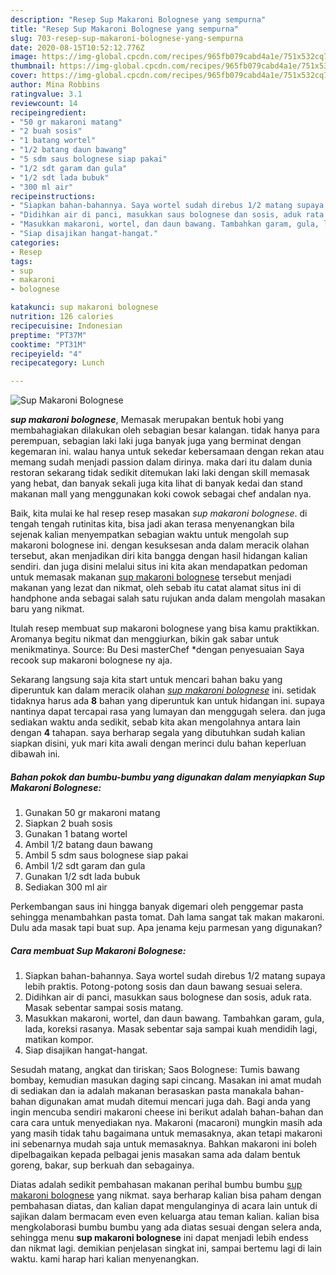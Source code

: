 ```yaml
---
description: "Resep Sup Makaroni Bolognese yang sempurna"
title: "Resep Sup Makaroni Bolognese yang sempurna"
slug: 703-resep-sup-makaroni-bolognese-yang-sempurna
date: 2020-08-15T10:52:12.776Z
image: https://img-global.cpcdn.com/recipes/965fb079cabd4a1e/751x532cq70/sup-makaroni-bolognese-foto-resep-utama.jpg
thumbnail: https://img-global.cpcdn.com/recipes/965fb079cabd4a1e/751x532cq70/sup-makaroni-bolognese-foto-resep-utama.jpg
cover: https://img-global.cpcdn.com/recipes/965fb079cabd4a1e/751x532cq70/sup-makaroni-bolognese-foto-resep-utama.jpg
author: Mina Robbins
ratingvalue: 3.1
reviewcount: 14
recipeingredient:
- "50 gr makaroni matang"
- "2 buah sosis"
- "1 batang wortel"
- "1/2 batang daun bawang"
- "5 sdm saus bolognese siap pakai"
- "1/2 sdt garam dan gula"
- "1/2 sdt lada bubuk"
- "300 ml air"
recipeinstructions:
- "Siapkan bahan-bahannya. Saya wortel sudah direbus 1/2 matang supaya lebih praktis. Potong-potong sosis dan daun bawang sesuai selera."
- "Didihkan air di panci, masukkan saus bolognese dan sosis, aduk rata. Masak sebentar sampai sosis matang."
- "Masukkan makaroni, wortel, dan daun bawang. Tambahkan garam, gula, lada, koreksi rasanya. Masak sebentar saja sampai kuah mendidih lagi, matikan kompor."
- "Siap disajikan hangat-hangat."
categories:
- Resep
tags:
- sup
- makaroni
- bolognese

katakunci: sup makaroni bolognese 
nutrition: 126 calories
recipecuisine: Indonesian
preptime: "PT37M"
cooktime: "PT31M"
recipeyield: "4"
recipecategory: Lunch

---
```



![Sup Makaroni Bolognese](https://img-global.cpcdn.com/recipes/965fb079cabd4a1e/751x532cq70/sup-makaroni-bolognese-foto-resep-utama.jpg)

<b><i>sup makaroni bolognese</i></b>, Memasak merupakan bentuk hobi yang membahagiakan dilakukan oleh sebagian besar kalangan. tidak hanya para perempuan, sebagian laki laki juga banyak juga yang berminat dengan kegemaran ini. walau hanya untuk sekedar kebersamaan dengan rekan atau memang sudah menjadi passion dalam dirinya. maka dari itu dalam dunia restoran sekarang tidak sedikit ditemukan laki laki dengan skill memasak yang hebat, dan banyak sekali juga kita lihat di banyak kedai dan stand makanan mall yang menggunakan koki cowok sebagai chef andalan nya.

Baik, kita mulai ke hal resep resep masakan <i>sup makaroni bolognese</i>. di tengah tengah rutinitas kita, bisa jadi akan terasa menyenangkan bila sejenak kalian menyempatkan sebagian waktu untuk mengolah sup makaroni bolognese ini. dengan kesuksesan anda dalam meracik olahan tersebut, akan menjadikan diri kita bangga dengan hasil hidangan kalian sendiri. dan juga disini melalui situs ini kita akan mendapatkan pedoman untuk memasak makanan <u>sup makaroni bolognese</u> tersebut menjadi makanan yang lezat dan nikmat, oleh sebab itu catat alamat situs ini di handphone anda sebagai salah satu rujukan anda dalam mengolah masakan baru yang nikmat.

Itulah resep membuat sup makaroni bolognese yang bisa kamu praktikkan. Aromanya begitu nikmat dan menggiurkan, bikin gak sabar untuk menikmatinya. Source: Bu Desi masterChef *dengan penyesuaian Saya recook sup makaroni bolognese ny aja.


Sekarang langsung saja kita start untuk mencari bahan baku yang diperuntuk kan dalam meracik olahan <u><i>sup makaroni bolognese</i></u> ini. setidak tidaknya harus ada <b>8</b> bahan yang diperuntuk kan untuk hidangan ini. supaya nantinya dapat tercapai rasa yang lumayan dan menggugah selera. dan juga sediakan waktu anda sedikit, sebab kita akan mengolahnya antara lain dengan <b>4</b> tahapan. saya berharap segala yang dibutuhkan sudah kalian siapkan disini, yuk mari kita awali dengan merinci dulu bahan keperluan dibawah ini.

<!--inarticleads1-->

##### Bahan pokok dan bumbu-bumbu yang digunakan dalam menyiapkan Sup Makaroni Bolognese:

1. Gunakan 50 gr makaroni matang
1. Siapkan 2 buah sosis
1. Gunakan 1 batang wortel
1. Ambil 1/2 batang daun bawang
1. Ambil 5 sdm saus bolognese siap pakai
1. Ambil 1/2 sdt garam dan gula
1. Gunakan 1/2 sdt lada bubuk
1. Sediakan 300 ml air


Perkembangan saus ini hingga banyak digemari oleh penggemar pasta sehingga menambahkan pasta tomat. Dah lama sangat tak makan makaroni. Dulu ada masak tapi buat sup. Apa jenama keju parmesan yang digunakan? 

<!--inarticleads2-->

##### Cara membuat Sup Makaroni Bolognese:

1. Siapkan bahan-bahannya. Saya wortel sudah direbus 1/2 matang supaya lebih praktis. Potong-potong sosis dan daun bawang sesuai selera.
1. Didihkan air di panci, masukkan saus bolognese dan sosis, aduk rata. Masak sebentar sampai sosis matang.
1. Masukkan makaroni, wortel, dan daun bawang. Tambahkan garam, gula, lada, koreksi rasanya. Masak sebentar saja sampai kuah mendidih lagi, matikan kompor.
1. Siap disajikan hangat-hangat.


Sesudah matang, angkat dan tiriskan; Saos Bolognese: Tumis bawang bombay, kemudian masukan daging sapi cincang. Masakan ini amat mudah di sediakan dan ia adalah makanan berasaskan pasta manakala bahan-bahan digunakan amat mudah ditemui mencari juga dah. Bagi anda yang ingin mencuba sendiri makaroni cheese ini berikut adalah bahan-bahan dan cara cara untuk menyediakan nya. Makaroni (macaroni) mungkin masih ada yang masih tidak tahu bagaimana untuk memasaknya, akan tetapi makaroni ini sebenarnya mudah saja untuk memasaknya. Bahkan makaroni ini boleh dipelbagaikan kepada pelbagai jenis masakan sama ada dalam bentuk goreng, bakar, sup berkuah dan sebagainya. 

Diatas adalah sedikit pembahasan makanan perihal bumbu bumbu <u>sup makaroni bolognese</u> yang nikmat. saya berharap kalian bisa paham dengan pembahasan diatas, dan kalian dapat mengulanginya di acara lain untuk di sajikan dalam bermacam even even keluarga atau teman kalian. kalian bisa mengkolaborasi bumbu bumbu yang ada diatas sesuai dengan selera anda, sehingga menu <b>sup makaroni bolognese</b> ini dapat menjadi lebih endess dan nikmat lagi. demikian penjelasan singkat ini, sampai bertemu lagi di lain waktu. kami harap hari kalian menyenangkan.
